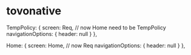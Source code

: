 # tovonative

TempPolicy: {
screen: Req, // now Home need to be TempPolicy
navigationOptions: {
header: null
}
},

Home: {
screen: Home, // now Req
navigationOptions: {
header: null
}
},
